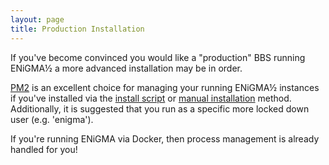 ```yaml
---
layout: page
title: Production Installation
---
```

If you've become convinced you would like a "production" BBS running ENiGMA½ a more advanced installation
may be in order.

[PM2](https://github.com/Unitech/pm2) is an excellent choice for managing your running ENiGMA½ instances if
you've installed via the [install script](install-script.md) or [manual installation](manual.md) method. 
Additionally, it is suggested that you run as a specific more locked down user (e.g. 'enigma').

If you're running ENiGMA via Docker, then process management is already handled for you!
